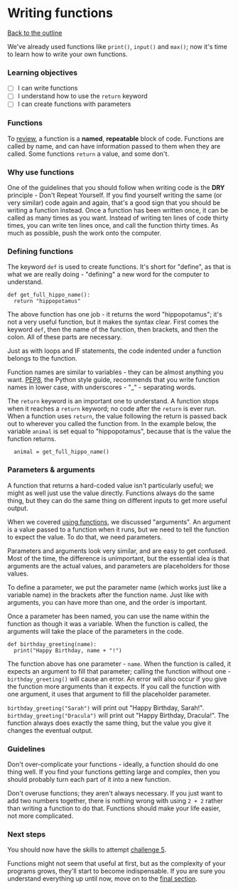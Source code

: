 # Writing functions

[Back to the outline](0_outline.md)

We've already used functions like `print()`, `input()` and `max()`; now it's time to learn how to write your own functions.

### Learning objectives

- [ ] I can write functions
- [ ] I understand how to use the `return` keyword
- [ ] I can create functions with parameters

### Functions

To [review](6_comments_and_using_functions.md), a function is a **named**, **repeatable** block of code. Functions are called by name, and can have information passed to them when they are called. Some functions `return` a value, and some don't.  

### Why use functions

One of the guidelines that you should follow when writing code is the **DRY** principle - Don't Repeat Yourself. If you find yourself writing the same (or very similar) code again and again, that's a good sign that you should be writing a function instead. Once a function has been written once, it can be called as many times as you want. Instead of writing ten lines of code thirty times, you can write ten lines once, and call the function thirty times. As much as possible, push the work onto the computer.

### Defining functions

The keyword `def` is used to create functions. It's short for "define", as that is what we are really doing - "defining" a new word for the computer to understand.

```
def get_full_hippo_name():
  return "hippopotamus"
```

The above function has one job - it returns the word "hippopotamus"; it's not a very useful function, but it makes the syntax clear. First comes the keyword `def`, then the name of the function, then brackets, and then the colon. All of these parts are necessary.

Just as with loops and IF statements, the code indented under a function belongs to the function.

Function names are similar to variables - they can be almost anything you want. [PEP8](https://www.python.org/dev/peps/pep-0008/#function-and-variable-names), the Python style guide, recommends that you write function names in lower case, with underscores - "\_" - separating words.

The `return` keyword is an important one to understand. A function stops when it reaches a `return` keyword; no code after the `return` is ever run. When a function uses `return`, the value following the return is passed back out to wherever you called the function from. In the example below, the variable `animal` is set equal to "hippopotamus", because that is the value the function returns.

```
  animal = get_full_hippo_name()
```

### Parameters & arguments

A function that returns a hard-coded value isn't particularly useful; we might as well just use the value directly. Functions always do the same thing, but they can do the same thing on different inputs to get more useful output.

When we covered [using functions](6_comments_and_using_functions.md), we discussed "arguments". An argument is a value passed to a function when it runs, but we need to tell the function to expect the value. To do that, we need parameters.

Parameters and arguments look very similar, and are easy to get confused. Most of the time, the difference is unimportant, but the essential idea is that arguments are the actual values, and parameters are placeholders for those values.

To define a parameter, we put the parameter name (which works just like a variable name) in the brackets after the function name. Just like with arguments, you can have more than one, and the order is important.

Once a parameter has been named, you can use the name within the function as though it was a variable. When the function is called, the arguments will take the place of the parameters in the code.

```
def birthday_greeting(name):
  print("Happy Birthday, name + "!")
```

The function above has one parameter - `name`. When the function is called, it expects an argument to fill that parameter; calling the function without one - `birthday_greeting()` will cause an error. An error will also occur if you give the function more arguments than it expects. If you call the function with one argument, it uses that argument to fill the placeholder parameter.

`birthday_greeting("Sarah")` will print out "Happy Birthday, Sarah!". `birthday_greeting("Dracula")` will print out "Happy Birthday, Dracula!". The function always does exactly the same thing, but the value you give it changes the eventual output.

### Guidelines

Don't over-complicate your functions - ideally, a function should do one thing well. If you find your functions getting large and complex, then you should probably turn each part of it into a new function.

Don't overuse functions; they aren't always necessary. If you just want to add two numbers together, there is nothing wrong with using `2 + 2` rather than writing a function to do that. Functions should make your life easier, not more complicated.

### Next steps

You should now have the skills to attempt [challenge 5](./challenges/challenge_5.md).

Functions might not seem that useful at first, but as the complexity of your programs grows, they'll start to become indispensable. If you are sure you understand everything up until now, move on to the [final section](11_next_steps.md).
